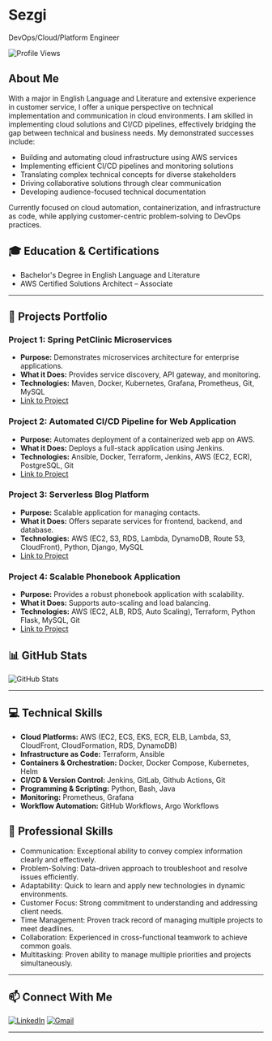# Sezgi
DevOps/Cloud/Platform Engineer

![Profile Views](https://komarev.com/ghpvc/?username=sezgi&color=brightgreen)

## About Me

With a major in English Language and Literature and extensive experience in customer service, I offer a unique perspective on technical implementation and communication in cloud environments. I am skilled in implementing cloud solutions and CI/CD pipelines, effectively bridging the gap between technical and business needs. My demonstrated successes include:

- Building and automating cloud infrastructure using AWS services
- Implementing efficient CI/CD pipelines and monitoring solutions
- Translating complex technical concepts for diverse stakeholders
- Driving collaborative solutions through clear communication
- Developing audience-focused technical documentation

Currently focused on cloud automation, containerization, and infrastructure as code, while applying customer-centric problem-solving to DevOps practices.

## 🎓 Education & Certifications
- Bachelor's Degree in English Language and Literature
- AWS Certified Solutions Architect – Associate
  
---

## 🚀 Projects Portfolio 

### Project 1: Spring PetClinic Microservices
- **Purpose:** Demonstrates microservices architecture for enterprise applications.
- **What it Does:** Provides service discovery, API gateway, and monitoring.
- **Technologies:** Maven, Docker, Kubernetes, Grafana, Prometheus, Git, MySQL
- [Link to Project](https://github.com/sezzgi/PetClinic-Microservices)

### Project 2: Automated CI/CD Pipeline for Web Application
- **Purpose:** Automates deployment of a containerized web app on AWS.
- **What it Does:** Deploys a full-stack application using Jenkins.
- **Technologies:** Ansible, Docker, Terraform, Jenkins, AWS (EC2, ECR), PostgreSQL, Git
- [Link to Project](https://github.com/sezzgi/Automated-CI-CD-Pipeline-for-Web-Application)

### Project 3: Serverless Blog Platform
- **Purpose:** Scalable application for managing contacts.
- **What it Does:** Offers separate services for frontend, backend, and database.
- **Technologies:** AWS (EC2, S3, RDS, Lambda, DynamoDB, Route 53, CloudFront), Python, Django, MySQL
- [Link to Project](https://github.com/sezzgi/Serverless-Blog-Platform)

### Project 4: Scalable Phonebook Application
- **Purpose:** Provides a robust phonebook application with scalability.
- **What it Does:** Supports auto-scaling and load balancing.
- **Technologies:** AWS (EC2, ALB, RDS, Auto Scaling), Terraform, Python Flask, MySQL, Git
- [Link to Project](https://github.com/sezzgi/scalable-Phonebook-Application)

## 📊 GitHub Stats

![GitHub Stats](https://github-readme-stats.vercel.app/api?username=sezgi&show_icons=true&theme=radical)

---

## 💻 Technical Skills

- **Cloud Platforms:** AWS (EC2, ECS, EKS, ECR, ELB, Lambda, S3, CloudFront, CloudFormation, RDS, DynamoDB)
- **Infrastructure as Code:** Terraform, Ansible
- **Containers & Orchestration:** Docker, Docker Compose, Kubernetes, Helm
- **CI/CD & Version Control:** Jenkins, GitLab, Github Actions, Git
- **Programming & Scripting:** Python, Bash, Java
- **Monitoring:** Prometheus, Grafana
- **Workflow Automation:** GitHub Workflows, Argo Workflows

## 🤝 Professional Skills
- Communication: Exceptional ability to convey complex information clearly and effectively.
- Problem-Solving: Data-driven approach to troubleshoot and resolve issues efficiently.
- Adaptability: Quick to learn and apply new technologies in dynamic environments.
- Customer Focus: Strong commitment to understanding and addressing client needs.
- Time Management: Proven track record of managing multiple projects to meet deadlines.
- Collaboration: Experienced in cross-functional teamwork to achieve common goals.
- Multitasking: Proven ability to manage multiple priorities and projects simultaneously.

---

## 📫 Connect With Me
[![LinkedIn](https://img.shields.io/badge/linkedin-%230077B5.svg?&style=for-the-badge&logo=linkedin&logoColor=white)](https://www.linkedin.com/in/sezgi-ozeren/)
[![Gmail](https://img.shields.io/badge/gmail-f1f2f6.svg?&style=for-the-badge&logo=gmail&logoColor=red)](mailto:sezozrn@gmail.com)

---

